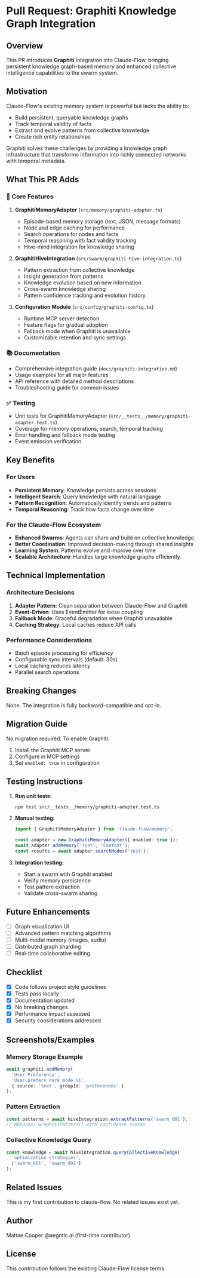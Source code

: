 # Pull Request: Graphiti Knowledge Graph Integration

## Overview

This PR introduces **Graphiti** integration into Claude-Flow, bringing persistent knowledge graph-based memory and enhanced collective intelligence capabilities to the swarm system.

## Motivation

Claude-Flow's existing memory system is powerful but lacks the ability to:
- Build persistent, queryable knowledge graphs
- Track temporal validity of facts
- Extract and evolve patterns from collective knowledge
- Create rich entity relationships

Graphiti solves these challenges by providing a knowledge graph infrastructure that transforms information into richly connected networks with temporal metadata.

## What This PR Adds

### 🧠 Core Features

1. **GraphitiMemoryAdapter** (`src/memory/graphiti-adapter.ts`)
   - Episode-based memory storage (text, JSON, message formats)
   - Node and edge caching for performance
   - Search operations for nodes and facts
   - Temporal reasoning with fact validity tracking
   - Hive-mind integration for knowledge sharing

2. **GraphitiHiveIntegration** (`src/swarm/graphiti-hive-integration.ts`)
   - Pattern extraction from collective knowledge
   - Insight generation from patterns
   - Knowledge evolution based on new information
   - Cross-swarm knowledge sharing
   - Pattern confidence tracking and evolution history

3. **Configuration Module** (`src/config/graphiti-config.ts`)
   - Runtime MCP server detection
   - Feature flags for gradual adoption
   - Fallback mode when Graphiti is unavailable
   - Customizable retention and sync settings

### 📚 Documentation

- Comprehensive integration guide (`docs/graphiti-integration.md`)
- Usage examples for all major features
- API reference with detailed method descriptions
- Troubleshooting guide for common issues

### ✅ Testing

- Unit tests for GraphitiMemoryAdapter (`src/__tests__/memory/graphiti-adapter.test.ts`)
- Coverage for memory operations, search, temporal tracking
- Error handling and fallback mode testing
- Event emission verification

## Key Benefits

### For Users
- **Persistent Memory**: Knowledge persists across sessions
- **Intelligent Search**: Query knowledge with natural language
- **Pattern Recognition**: Automatically identify trends and patterns
- **Temporal Reasoning**: Track how facts change over time

### For the Claude-Flow Ecosystem
- **Enhanced Swarms**: Agents can share and build on collective knowledge
- **Better Coordination**: Improved decision-making through shared insights
- **Learning System**: Patterns evolve and improve over time
- **Scalable Architecture**: Handles large knowledge graphs efficiently

## Technical Implementation

### Architecture Decisions

1. **Adapter Pattern**: Clean separation between Claude-Flow and Graphiti
2. **Event-Driven**: Uses EventEmitter for loose coupling
3. **Fallback Mode**: Graceful degradation when Graphiti unavailable
4. **Caching Strategy**: Local caches reduce API calls

### Performance Considerations

- Batch episode processing for efficiency
- Configurable sync intervals (default: 30s)
- Local caching reduces latency
- Parallel search operations

## Breaking Changes

None. The integration is fully backward-compatible and opt-in.

## Migration Guide

No migration required. To enable Graphiti:

1. Install the Graphiti MCP server
2. Configure in MCP settings
3. Set `enabled: true` in configuration

## Testing Instructions

1. **Run unit tests:**
   ```bash
   npm test src/__tests__/memory/graphiti-adapter.test.ts
   ```

2. **Manual testing:**
   ```typescript
   import { GraphitiMemoryAdapter } from 'claude-flow/memory';
   
   const adapter = new GraphitiMemoryAdapter({ enabled: true });
   await adapter.addMemory('Test', 'Content');
   const results = await adapter.searchNodes('test');
   ```

3. **Integration testing:**
   - Start a swarm with Graphiti enabled
   - Verify memory persistence
   - Test pattern extraction
   - Validate cross-swarm sharing

## Future Enhancements

- [ ] Graph visualization UI
- [ ] Advanced pattern matching algorithms
- [ ] Multi-modal memory (images, audio)
- [ ] Distributed graph sharding
- [ ] Real-time collaborative editing

## Checklist

- [x] Code follows project style guidelines
- [x] Tests pass locally
- [x] Documentation updated
- [x] No breaking changes
- [x] Performance impact assessed
- [x] Security considerations addressed

## Screenshots/Examples

### Memory Storage Example
```typescript
await graphiti.addMemory(
  'User Preference',
  'User prefers dark mode UI',
  { source: 'text', groupId: 'preferences' }
);
```

### Pattern Extraction
```typescript
const patterns = await hiveIntegration.extractPatterns('swarm_001');
// Returns: GraphitiPattern[] with confidence scores
```

### Collective Knowledge Query
```typescript
const knowledge = await hiveIntegration.queryCollectiveKnowledge(
  'optimization strategies',
  ['swarm_001', 'swarm_002']
);
```

## Related Issues

This is my first contribution to claude-flow. No related issues exist yet.

## Author

Mattae Cooper @aegntic.ai (first-time contributor)

## License

This contribution follows the existing Claude-Flow license terms.